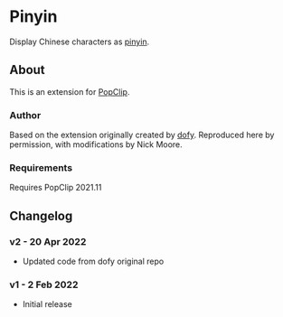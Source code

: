 # Pinyin

Display Chinese characters as [pinyin](https://en.wikipedia.org/wiki/Pinyin).

## About

This is an extension for [PopClip](https://www.popclip.app/).

### Author

Based on the extension originally created by [dofy](https://github.com/dofy/PopClip-Extensions). Reproduced here by permission, with modifications by Nick Moore.

### Requirements

Requires PopClip 2021.11

## Changelog

### v2 - 20 Apr 2022

* Updated code from dofy original repo

### v1 - 2 Feb 2022

* Initial release

